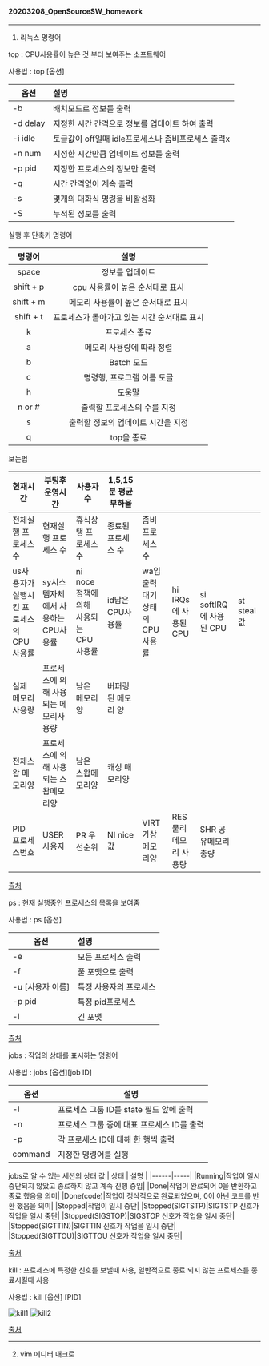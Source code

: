 #### 20203208_OpenSourceSW_homework

---
1) 리눅스 명령어

 top : CPU사용률이 높은 것 부터 보여주는 소프트웨어
 
 사용법 : top [옵션]
 
 | 옵션 | 설명 |
 |------|:-----|
 |-b|배치모드로 정보를 출력|
 |-d delay|지정한 시간 간격으로 정보를 업데이트 하여 출력|
 |-i idle|토글값이 off일때 idle프로세스나 좀비프로세스 출력x|
 |-n num|지정한 시간만큼 업데이트 정보를 출력|
 |-p pid|지정한 프로세스의 정보만 출력|
 |-q|시간 간격없이 계속 출력|
 |-s|몇개의 대화식 명령을 비활성화|
 |-S|누적된 정보를 출력|
 
 실행 후 단축키 명령어
 
 | 명령어 | 설명 |
 |:--:|:--:|
 |space|정보를 업데이트|
 |shift + p|cpu 사용률이 높은 순서대로 표시|
 |shift + m|메모리 사용률이 높은 순서대로 표시|
 |shift + t|프로세스가 돌아가고 있는 시간 순서대로 표시|
 |k|프로세스 종료|
 |a|메모리 사용량에 따라 정렬|
 |b|Batch 모드|
 |c|명령행, 프로그램 이름 토글|
 |h|도움말|
 |n or #|출력할 프로세스의 수를 지정|
 |s|출력할 정보의 업데이트 시간을 지정|
 |q|top을 종료|

 보는법
 
 |현재시간|부팅후 운영시간|사용자수|1,5,15분 평균부하율|||||
 |-|-|-|-|-|-|-|-|
 |전체실행 프로세스 수|현재실행 프로세스 수|휴식상탱 프로세스 수|종료된 프로세스 수|좀비프로세스 수||||
 |us사용자가 실행시킨 프로세스의 CPU사용률|sy시스템자체에서 사용하는 CPU사용률|ni noce정책에의해 사용되는 CPU사용률|id남은 CPU사용률|wa입출력대기 상태의 CPU사용률|hi IRQs에 사용된CPU|si softIRQ에 사용된 CPU|st steal값|
 |실제 메모리 사용량|프로세스에 의해 사용되는 메모리사용량|남은 메모리양|버퍼링된 메모리 양|||||
 |전체스왑 메모리양|프로세스에 의해 사용되는 스왑메모리양|남은 스왑메모리양|캐싱 매모리양|||||
 |PID 프로세스번호|USER 사용자|PR 우선순위|NI nice값|VIRT 가상메모리양|RES 물리메모리 사용량|SHR 공유메모리 총량||
 
 [출처](https://m.blog.naver.com/PostView.naver?isHttpsRedirect=true&blogId=tjrwjd3535&logNo=220873744452 "top")
  
 ps : 현재 실행중인 프로세스의 목록을 보여줌
 
 사용법 : ps [옵션]
 
 | 옵션 | 설명 |
 |------|:-----|
 |-e|모든 프로세스 출력|
 |-f|풀 포맷으로 출력|
 |-u [사용자 이름]|특정 사용자의 프로세스|
 |-p pid|특정 pid프로세스|
 |-l|긴 포맷|
 
 [출처](https://arer.tistory.com/150 "ps")
 
 jobs : 작업의 상태를 표시하는 명령어
 
 사용법 : jobs [옵션][job ID]
 
 | 옵션 | 설명 |
 |------|-----|
 |-l|프로세스 그룹 ID를 state 필드 앞에 출력|
 |-n|프로세스 그룹 중에 대표 프로세스 ID를 출력|
 |-p|각 프로세스 ID에 대해 한 행씩 출력|
 |command|지정한 명령어를 실행|
 
 jobs로 알 수 있는 세션의 상태 값
 | 상태 | 설명 |
 |------|-----|
 |Running|작업이 일시 중단되지 않았고 종료하지 않고 계속 진행 중임|
 |Done|작업이 완료되어 0을 반환하고 종료 했음을 의미|
 |Done(code)|작업이 정삭적으로 완료되었으며, 0이 아닌 코드를 반환 했음을 의미|
 |Stopped|작업이 일시 중단|
 |Stopped(SIGTSTP)|SIGTSTP 신호가 작업을 일시 중단|
 |Stopped(SIGSTOP)|SIGSTOP 신호가 작업을 일시 중단|
 |Stopped(SIGTTIN)|SIGTTIN 신호가 작업을 일시 중단|
 |Stopped(SIGTTOU)|SIGTTOU 신호가 작업을 일시 중단|
 
 [출처](https://shaeod.tistory.com/968 "jobs")
 
 kill : 프로세스에 특정한 신호를 보낼때 사용, 일반적으로 종료 되지 않는 프로세스를 종료시킬때 사용
 
 사용법 : kill [옵션] [PID]
 
 ![kill1](https://user-images.githubusercontent.com/80256817/172020867-2de6c201-1819-4b4a-9181-d42769c09b3c.png)
 ![kill2](https://user-images.githubusercontent.com/80256817/172020884-95fef38d-13c1-4619-afcd-f2e8a4372aef.png)
 
 [출처](https://m.blog.naver.com/koromoon/220804715310 "kill")

---
2) vim 에디터 매크로

